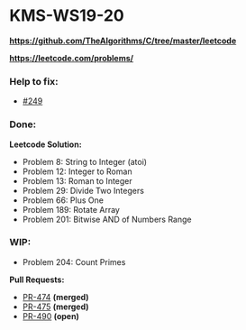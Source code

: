 # KMS-WS19-20

**https://github.com/TheAlgorithms/C/tree/master/leetcode**

**https://leetcode.com/problems/**

### Help to fix:
* [#249](https://github.com/TheAlgorithms/C/issues/249)

### Done:

**Leetcode Solution:**

* Problem 8: String to Integer (atoi)
* Problem 12: Integer to Roman
* Problem 13: Roman to Integer
* Problem 29: Divide Two Integers
* Problem 66: Plus One
* Problem 189: Rotate Array
* Problem 201: Bitwise AND of Numbers Range

### WIP:

* Problem 204: Count Primes

**Pull Requests:**

* [PR-474](https://github.com/TheAlgorithms/C/pull/474) **(merged)**
* [PR-475](https://github.com/TheAlgorithms/C/pull/475) **(merged)**
* [PR-490](https://github.com/TheAlgorithms/C/pull/490) **(open)**

